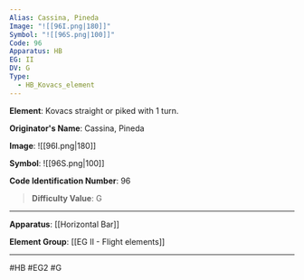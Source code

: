 ```yaml
---
Alias: Cassina, Pineda
Image: "![[96I.png|180]]"
Symbol: "![[96S.png|100]]"
Code: 96
Apparatus: HB
EG: II
DV: G
Type:
  - HB_Kovacs_element
---
```

**Element**: Kovacs straight or piked with 1 turn.

**Originator's Name**: Cassina, Pineda

**Image**:
![[96I.png|180]]

**Symbol**:
![[96S.png|100]]

**Code Identification Number**: 96

>**Difficulty Value**: G

___
**Apparatus**: [[Horizontal Bar]]

**Element Group**: [[EG II - Flight elements]]
___
#HB #EG2 #G
